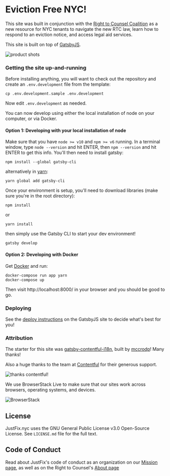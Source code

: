 # Eviction Free NYC!

This site was built in conjunction with the [Right to Counsel Coalition](https://www.righttocounselnyc.org/) as a new resource for NYC tenants to navigate the new RTC law, learn how to respond to an eviction notice, and access legal aid services.

This site is built on top of [GatsbyJS](https://www.gatsbyjs.org/). 

![product shots](https://i.imgur.com/TVZV2Qe.jpg)


### Getting the site up-and-running

Before installing anything, you will want to check out the
repository and create an `.env.development` file from the
template:

```
cp .env.development.sample .env.development
```

Now edit `.env.development` as needed.

You can now develop using either the local installation of
node on your computer, or via Docker.

#### Option 1: Developing with your local installation of node

Make sure that you have `node >= v10` and `npm >= v6` running. In a terminal window, type `node --version` and hit ENTER, then `npm --version` and hit ENTER to get this info. You'll then need to install gatsby:

```
npm install --global gatsby-cli
```
alternatively in [yarn](https://yarnpkg.com/en/):
```
yarn global add gatsby-cli
```

Once your environment is setup, you'll need to download libraries (make sure you're in the root directory):
```
npm install
```
or
```
yarn install
```
then simply use the Gatsby CLI to start your dev environment!
```
gatsby develop
```

#### Option 2: Developing with Docker

Get [Docker][] and run:

```
docker-compose run app yarn
docker-compose up
```

Then visit http://localhost:8000/ in your browser and you
should be good to go.

[Docker]: https://docker.com/

### Deploying

See the [deploy instructions](https://www.gatsbyjs.org/tutorial/part-one/#deploying-gatsbyjs-websites) on the GatsbyJS site to decide what's best for you!

### Attribution

The starter for this site was [gatsby-contentful-i18n](https://github.com/mccrodp/gatsby-contentful-i18n), built by [mccrodp](https://github.com/mccrodp)! Many thanks!

Also a huge thanks to the team at [Contentful](https://www.contentful.com/) for their generous support.

![thanks contentful!](https://www.contentful.com/assets/images/badges/dark.png)

We use BrowserStack Live to make sure that our sites work across browsers, operating systems, and devices.

![BrowserStack](https://www.browserstack.com/images/layout/browserstack-logo-600x315.png)

## License

JustFix.nyc uses the GNU General Public License v3.0 Open-Source License. See `LICENSE.md` file for the full text.

## Code of Conduct

Read about JustFix's code of conduct as an organization on our [Mission page](https://www.justfix.nyc/our-mission/), as well as on the Right to Counsel's [About page](https://www.righttocounselnyc.org/about)
